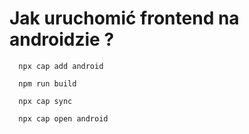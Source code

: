 # Jak uruchomić frontend na androidzie ?

```shell
  npx cap add android
```

```shell
  npm run build
```

```shell
  npx cap sync
```

```shell
  npx cap open android
```